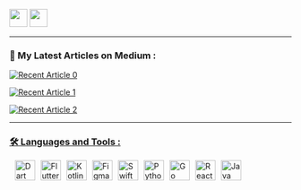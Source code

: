 
<p align="left"> 
<a href="https://www.linkedin.com/in/osmandemiroz/" target="_blank" rel="noreferrer"><img src="https://raw.githubusercontent.com/danielcranney/readme-generator/main/public/icons/socials/linkedin.svg" width="32" height="32" /></a> <a href="http://www.medium.com/@osmandemiroz" target="_blank" rel="noreferrer"><img src="https://raw.githubusercontent.com/danielcranney/readme-generator/main/public/icons/socials/medium.svg" width="32" height="32" /></a>

---


### 📖 My Latest Articles on Medium :

<a target="_blank" href="https://github-readme-medium-recent-article.vercel.app/medium/@osmandemiroz/0"><img src="https://github-readme-medium-recent-article.vercel.app/medium/@osmandemiroz/0" alt="Recent Article 0">  
  
<a target="_blank" href="https://github-readme-medium-recent-article.vercel.app/medium/@osmandemiroz/1"><img src="https://github-readme-medium-recent-article.vercel.app/medium/@osmandemiroz/1" alt="Recent Article 1">  

<a target="_blank" href="https://github-readme-medium-recent-article.vercel.app/medium/@osmandemiroz/2"><img src="https://github-readme-medium-recent-article.vercel.app/medium/@osmandemiroz/2" alt="Recent Article 2">  
  
---

### 🛠️ Languages and Tools :
<p align="left" style="display: flex; gap: 10px; align-items: center;">
  <a href="https://dart.dev/" target="_blank" rel="noreferrer" style="text-decoration: none; border: none;">
    <img src="https://raw.githubusercontent.com/danielcranney/readme-generator/main/public/icons/skills/dart-colored.svg" width="36" height="36" alt="Dart" />
  </a>
  <a href="https://flutter.dev/" target="_blank" rel="noreferrer" style="text-decoration: none; border: none;">
    <img src="https://raw.githubusercontent.com/danielcranney/readme-generator/main/public/icons/skills/flutter-colored.svg" width="36" height="36" alt="Flutter" />
  </a>
  <a href="https://kotlinlang.org/" target="_blank" rel="noreferrer" style="text-decoration: none; border: none;">
    <img src="https://raw.githubusercontent.com/danielcranney/readme-generator/main/public/icons/skills/kotlin-colored.svg" width="36" height="36" alt="Kotlin" />
  </a>
  <a href="https://www.figma.com/" target="_blank" rel="noreferrer" style="text-decoration: none; border: none;">
    <img src="https://raw.githubusercontent.com/danielcranney/readme-generator/main/public/icons/skills/figma-colored.svg" width="36" height="36" alt="Figma" />
  </a>
  <a href="https://developer.apple.com/swift/" target="_blank" rel="noreferrer" style="text-decoration: none; border: none;">
    <img src="https://raw.githubusercontent.com/danielcranney/readme-generator/main/public/icons/skills/swift-colored.svg" width="36" height="36" alt="Swift" />
  </a>
  <a href="https://www.python.org/" target="_blank" rel="noreferrer" style="text-decoration: none; border: none;">
    <img src="https://raw.githubusercontent.com/danielcranney/readme-generator/main/public/icons/skills/python-colored.svg" width="36" height="36" alt="Python" />
  </a>
  <a href="https://golang.org/" target="_blank" rel="noreferrer" style="text-decoration: none; border: none;">
    <img src="https://raw.githubusercontent.com/danielcranney/readme-generator/main/public/icons/skills/go-colored.svg" width="36" height="36" alt="Go" />
  </a>
  <a href="https://reactnative.dev/" target="_blank" rel="noreferrer" style="text-decoration: none; border: none;">
    <img src="https://raw.githubusercontent.com/danielcranney/readme-generator/main/public/icons/skills/react-colored.svg" width="36" height="36" alt="React Native" />
  </a>
  <a href="https://www.java.com/" target="_blank" rel="noreferrer" style="text-decoration: none; border: none;">
    <img src="https://raw.githubusercontent.com/danielcranney/readme-generator/main/public/icons/skills/java-colored.svg" width="36" height="36" alt="Java" />
  </a>
</p>





